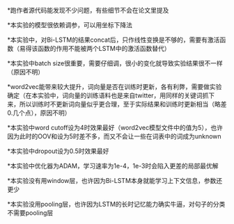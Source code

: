 *跑作者源代码能发现不少问题，有些细节不会在论文里提及

*本实验的模型很依赖调参，可以用坐标下降法

*本实验中，对Bi-LSTM的结果concat后，只作线性变换是不够的，需要有激活函数（易得该函数的作用不能被两个LSTM中的激活函数替代）

*本实验中batch size很重要，需要仔细调，很小的变化就导致实验结果很不一样（原因不明）

*word2vec能带来较大提升，词向量是否在训练时更新，各有利弊，需要做实验确定（在本实验中，词向量的训练语料也是来自twitter，用同样的关键词抓下来，所以训练时不更新词向量似乎更合理，至于实际结果和训练时更新相当（略差0.几个点），原因不明）

*本实验中word cutoff设为4时效果最好（word2vec模型文件中的值为5），也许因为此时的OOV和设为5时差不多，而又不会让一些在词表中的词成为unknown

*本实验中dropout设为0.5时效果最好

*本实验中优化器为ADAM，学习速率为1e-4，1e-3时会陷入更差的局部最优解

*本实验没有用window层，也许因为Bi-LSTM本身就能学习上下文信息，参数还更少

*本实验没用pooling层，也许因为LSTM的长时记忆能力确实牛逼，对句子的分类不需要pooling层
